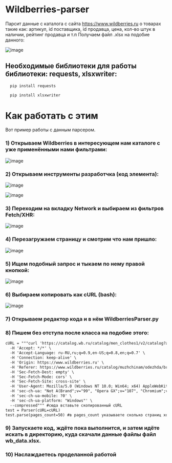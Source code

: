 # Wildberries-parser
Парсит данные с каталога с сайта https://www.wildberries.ru о товарах такие как: артикул, id поставщика, id продавца, цена, кол-во штук в наличии, рейтинг продавца и т.п
Получаем файл .xlsx на подобие данного: 

![image](https://github.com/Asikul1415/Wildberries-parser/assets/83174848/8ec92a4c-acfe-4ebb-8cd8-83351d3de346)

Необходимые  библиотеки для работы библиотеки: requests, xlsxwriter:
---

```html
  pip install requests
```

```html
  pip install xlsxwriter
```


Как работать с этим
====================
Вот пример работы с данным парсером. 

### 1) Открываем Wildberries в интересующем нам каталоге с уже применёнными нами фильтрами:

![image](https://github.com/Asikul1415/Wildberries-parser/assets/83174848/1ac7c50c-1536-4a52-8606-57ec1aa7b251)

### 2) Открываем инструменты разработчка (код элемента):

![image](https://github.com/Asikul1415/Wildberries-parser/assets/83174848/cf90ffb2-573f-442e-b21a-36e5ac4d95e7)

![image](https://github.com/Asikul1415/Wildberries-parser/assets/83174848/da6d28b6-c17a-4d75-af07-3b0fb98996a4)

### 3) Переходим на вкладку Network и выбираем из фильтров Fetch/XHR:

![image](https://github.com/Asikul1415/Wildberries-parser/assets/83174848/8871c218-eedd-42d2-8e7b-6937c4c7529d)

### 4) Перезагружаем страницу и смотрим что нам пришло:

![image](https://github.com/Asikul1415/Wildberries-parser/assets/83174848/ed1131c1-b971-40bd-8b06-b54c8578263e)

### 5) Ищем подобный запрос и тыкаем по нему правой кнопкой:

![image](https://github.com/Asikul1415/Wildberries-parser/assets/83174848/5200fe7a-de87-40a7-9748-cda0847cf1e9)

### 6) Выбираем копировать как cURL (bash):

![image](https://github.com/Asikul1415/Wildberries-parser/assets/83174848/0ee6e8cb-893d-4e21-a504-de2b488b901a)

### 7) Открываем редактор кода и в нём WildberriesParser.py

### 8) Пишем без отступа после класса на подобие этого:
     

```html
cURL = """curl 'https://catalog.wb.ru/catalog/men_clothes1/v2/catalog?appType=1&cat=8144&curr=rub&dest=-1257786&fbrand=524&page=1&sort=rate&spp=30&xsubject=216' \
  -H 'Accept: */*' \
  -H 'Accept-Language: ru-RU,ru;q=0.9,en-US;q=0.8,en;q=0.7' \
  -H 'Connection: keep-alive' \
  -H 'Origin: https://www.wildberries.ru' \
  -H 'Referer: https://www.wildberries.ru/catalog/muzhchinam/odezhda/bryuki-i-shorty?sort=rate&page=1&xsubject=216&fbrand=524' \
  -H 'Sec-Fetch-Dest: empty' \
  -H 'Sec-Fetch-Mode: cors' \
  -H 'Sec-Fetch-Site: cross-site' \
  -H 'User-Agent: Mozilla/5.0 (Windows NT 10.0; Win64; x64) AppleWebKit/537.36 (KHTML, like Gecko) Chrome/121.0.0.0 Safari/537.36 OPR/107.0.0.0' \
  -H 'sec-ch-ua: "Not A(Brand";v="99", "Opera GX";v="107", "Chromium";v="121"' \
  -H 'sec-ch-ua-mobile: ?0' \
  -H 'sec-ch-ua-platform: "Windows"' \
  --compressed""" #сюда вставьте скопированный cURL
test = Parser(cURL=cURL)
test.parse(pages_count=50) #в pages_count указываете сколько страниц хотите спарсить, больше 50 нельзя
```

### 9) Запускаете код, ждёте пока выполнится, и затем идёте искать в директорию, куда скачали данные файлы файл wb_data.xlsx.

### 10) Наслаждаетесь проделанной работой
    






